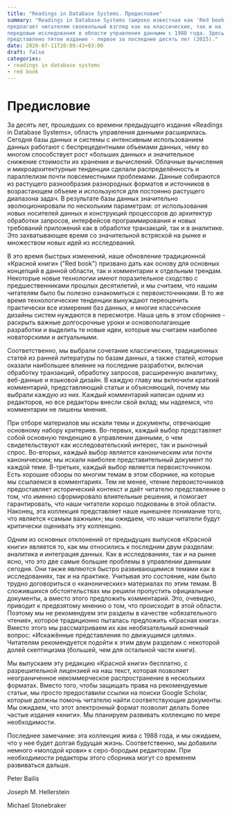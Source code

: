 ```yaml
---
title: "Readings in Database Systems. Предисловие"
summary: "Readings in Database Systems (широко известная как 'Red book')
предлагает читателям своевольный взгляд как на классические, так и на
передовые исследования в области управления данными с 1988 года. Здесь мы
представлено пятое издание - первое за последние десять лет (2015)."
date: 2020-07-11T20:09:43+03:00
draft: false
categories:
- readings in database systems
- red book
---
```


# Предисловие

За десять лет, прошедших со времени предыдущего издания «Readings in Database
Systems», область управления данными расширилась. Сегодня базы данных и системы
с интенсивным использованием данных работают с беспрецедентными объемами данных,
чему во многом способствует рост «больших данных» и значительное снижение
стоимости их хранения и вычислений. Облачные вычисления и микроархитектурные
тенденции сделали распределённость и параллелизм почти повсеместными проблемами.
Данные собираются из растущего разнообразия разнородных форматов и источников в
возрастающем объеме и используются для постоянно растущего диапазона задач.
В результате базы данных значительно эволюционировали по
нескольким параметрам: от использования новых носителей данных и конструкций
процессоров до архитектур обработки запросов, интерфейсов программирования и
новых требований приложений как в обработке транзакций, так и в аналитике. Это
захватывающее время со значительной встряской на рынке и множеством новых идей
из исследований.

В это время быстрых изменений, наше обновление традиционной «Красной книги»
("Red book") призвано дать как основу для основных концепций в данной
области, так и комментарии к отдельным трендам. Некоторые новые технологии имеют
поразительное сходство с предшественниками прошлых десятилетий, и мы считаем,
что нашим читателям было бы полезно ознакомиться с первоисточниками. В то же
время технологические тенденции вынуждают переоценить практически все измерения
баз данных, и многие классические дизайны систем нуждаются в пересмотре. Наша
цель в этом сборнике - раскрыть важные долгосрочные уроки и основополагающие
разработки и выделить те новые идеи, которые мы считаем наиболее новаторскими
и актуальными.

Соответственно, мы выбрали сочетание классических, традиционных статей из ранней
литературы по базам данных, а также статей, которые оказали наибольшее влияние
на последние разработки, включая обработку транзакций, обработку запросов,
расширенную аналитику, веб-данные и языковой дизайн. В каждую главу мы
включили краткий комментарий, представляющий статьи и объясняющий, почему мы
выбрали каждую из них. Каждый комментарий написан одним из редакторов, но все
редакторы внесли свой вклад; мы надеемся, что комментарии не лишены мнения.

При отборе материалов мы искали темы и документы, отвечающие основному набору
критериев. Во-первых, каждый выбор представляет собой основную тенденцию в
управлении данными, о чем свидетельствуют как исследовательский интерес, так и
рыночный спрос. Во-вторых, каждый выбор является каноническим или почти
каноническим; мы искали наиболее представительный документ по каждой теме.
В-третьих, каждый выбор является первоисточником. Есть хорошие обзоры по многим
темам в этом сборнике, на которые мы ссылаемся в комментариях. Тем не менее,
чтение первоисточников предоставляет исторический контекст и даёт читателю
представление о том, что именно сформировало влиятельные решения, и помогает
гарантировать, что наши читатели хорошо подкованы в этой области. Наконец, эта
коллекция представляет наше нынешнее понимание того, что является «самым важным»;
мы ожидаем, что наши читатели будут критически оценивать эту коллекцию.

Одним из основных отклонений от предыдущих выпусков «Красной книги» является то,
как мы относились к последним двум разделам: аналитика и интеграция данных. Как
в исследованиях, так и на рынке ясно, что это две самые большие проблемы в
управлении данными сегодня. Они также являются быстро развивающимися темами как
в исследованиях, так и на практике. Учитывая это состояние, нам было трудно
договориться о «канонических» материалах по этим темам. В сложившихся
обстоятельствах мы решили пропустить официальные документы, а вместо этого
предложить комментарий. Это, очевидно, приводит к предвзятому мнению о том, что
происходит в этой области. Поэтому мы не рекомендуем эти разделы в качестве
«обязательного чтения», которое традиционно пыталась предложить «Красная книга».
Вместо этого мы рассматриваем их как необязательный конечный вопрос: «Искажённые
представления по движущимся целям». Читателям рекомендуется подойти к этим двум
разделам с некоторой долей скептицизма (большей, чем для остальной части книги).

Мы выпускаем эту редакцию «Красной книги» бесплатно, с разрешительной лицензией
на наш текст, которая позволяет неограниченное некоммерческое распространение в
нескольких форматах. Вместо того, чтобы защищать права на рекомендуемые статьи,
мы просто предоставили ссылки на поиски Google Scholar, которые должны помочь
читателю найти соответствующие документы. Мы ожидаем, что этот электронный
формат позволит делать более частые издания «книги». Мы планируем развивать
коллекцию по мере необходимости.

Последнее замечание: эта коллекция жива с 1988 года, и мы ожидаем, что у нее
будет долгая будущая жизнь. Соответственно, мы добавили немного «молодой крови»
к серо-бородым редакторам. При необходимости редакторы этого сборника могут со
временем развиваться дальше.


Peter Bailis

Joseph M. Hellerstein

Michael Stonebraker
